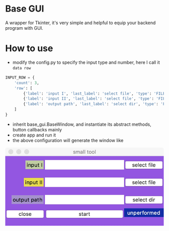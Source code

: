 # Base GUI

A wrapper for Tkinter, it's very simple and helpful to equip your backend program with GUI.

# How to use

- modify the config.py to specify the input type and number, here I call it `data row`

```python
INPUT_ROW = {
    'count': 3,
    'row': [
        {'label': 'input I', 'last_label': 'select file', 'type': 'FILE'},
        {'label': 'input II', 'last_label': 'select file', 'type': 'FILE'},
        {'label': 'output path', 'last_label': 'select dir', 'type': 'FILE'},
    ]
}
```

- inherit base_gui.BaseWindow, and instantiate its abstract methods, button callbacks mainly
- create app and run it
- the above configuration will generate the window like

![base_gui_example](./example.jpg)

